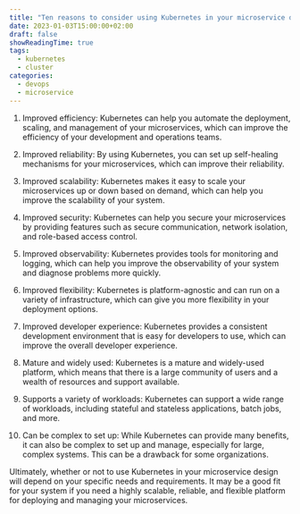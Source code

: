 ```yaml
---
title: "Ten reasons to consider using Kubernetes in your microservice design"
date: 2023-01-03T15:00:00+02:00
draft: false
showReadingTime: true
tags:
  - kubernetes
  - cluster
categories:
  - devops
  - microservice
---
```


1. Improved efficiency: Kubernetes can help you automate the deployment, scaling, and management of your microservices, which can improve the efficiency of your development and operations teams.

2. Improved reliability: By using Kubernetes, you can set up self-healing mechanisms for your microservices, which can improve their reliability.

3. Improved scalability: Kubernetes makes it easy to scale your microservices up or down based on demand, which can help you improve the scalability of your system.

4. Improved security: Kubernetes can help you secure your microservices by providing features such as secure communication, network isolation, and role-based access control.

5. Improved observability: Kubernetes provides tools for monitoring and logging, which can help you improve the observability of your system and diagnose problems more quickly.

6. Improved flexibility: Kubernetes is platform-agnostic and can run on a variety of infrastructure, which can give you more flexibility in your deployment options.

7. Improved developer experience: Kubernetes provides a consistent development environment that is easy for developers to use, which can improve the overall developer experience.

8. Mature and widely used: Kubernetes is a mature and widely-used platform, which means that there is a large community of users and a wealth of resources and support available.

9. Supports a variety of workloads: Kubernetes can support a wide range of workloads, including stateful and stateless applications, batch jobs, and more.

10. Can be complex to set up: While Kubernetes can provide many benefits, it can also be complex to set up and manage, especially for large, complex systems. This can be a drawback for some organizations.

Ultimately, whether or not to use Kubernetes in your microservice design will depend on your specific needs and requirements. It may be a good fit for your system if you need a highly scalable, reliable, and flexible platform for deploying and managing your microservices.
